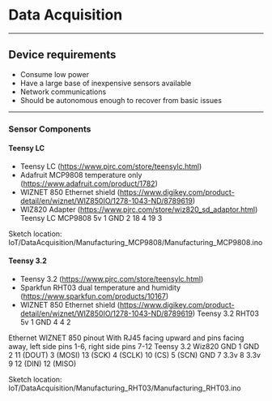 # Data Acquisition

---

## Device requirements
   - Consume low power
   - Have a large base of inexpensive sensors available
   - Network communications
   - Should be autonomous enough to recover from basic issues

---

### Sensor Components
#### Teensy LC
- Teensy LC (https://www.pjrc.com/store/teensylc.html)
- Adafruit MCP9808 temperature only (https://www.adafruit.com/product/1782)
- WIZNET 850 Ethernet shield (https://www.digikey.com/product-detail/en/wiznet/WIZ850IO/1278-1043-ND/8789619)
- WIZ820 Adapter (https://www.pjrc.com/store/wiz820_sd_adaptor.html)
Teensy LC   MCP9808 
5v          1 
GND         2 
18          4 
19          3 

Sketch location: 
IoT/DataAcquisition/Manufacturing_MCP9808/Manufacturing_MCP9808.ino 


#### Teensy 3.2
- Teensy 3.2 (https://www.pjrc.com/store/teensylc.html)
- Sparkfun RHT03 dual temperature and humidity (https://www.sparkfun.com/products/10167)
- WIZNET 850 Ethernet shield (https://www.digikey.com/product-detail/en/wiznet/WIZ850IO/1278-1043-ND/8789619)
Teensy 3.2  RHT03 
5v          1 
GND         4 
4           2 

Ethernet WIZNET 850 pinout 
With RJ45 facing upward and pins facing away, left side pins 1-6, right side pins 7-12 
Teensy 3.2      Wiz820 
GND             1 
GND             2 
11 (DOUT)       3 (MOSI) 
13 (SCK)        4 (SCLK) 
10 (CS)         5 (SCN) 
GND             7 
3.3v            8 
3.3v            9 
12 (DIN)        12 (MISO) 

Sketch location: 
IoT/DataAcquisition/Manufacturing_RHT03/Manufacturing_RHT03.ino 

